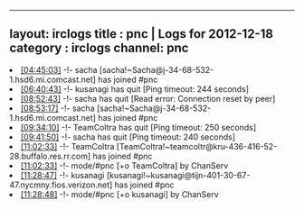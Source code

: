 
---
layout: irclogs
title : pnc | Logs for 2012-12-18
category : irclogs
channel: pnc
---
<li class="logitem"><a href="#04:45:03" name="04:45:03" class="time">[04:45:03]</a> -!- <span class="join">sacha</span> [sacha!~Sacha@j-34-68-532-1.hsd6.mi.comcast.net] has joined #pnc </li>
<li class="logitem"><a href="#06:40:43" name="06:40:43" class="time">[06:40:43]</a> -!- <span class="quit">kusanagi</span> has quit [Ping timeout: 244 seconds] </li>
<li class="logitem"><a href="#08:52:43" name="08:52:43" class="time">[08:52:43]</a> -!- <span class="quit">sacha</span> has quit [Read error: Connection reset by peer] </li>
<li class="logitem"><a href="#08:53:17" name="08:53:17" class="time">[08:53:17]</a> -!- <span class="join">sacha</span> [sacha!~Sacha@j-34-68-532-1.hsd6.mi.comcast.net] has joined #pnc </li>
<li class="logitem"><a href="#09:34:10" name="09:34:10" class="time">[09:34:10]</a> -!- <span class="quit">TeamColtra</span> has quit [Ping timeout: 250 seconds] </li>
<li class="logitem"><a href="#09:41:50" name="09:41:50" class="time">[09:41:50]</a> -!- <span class="quit">sacha</span> has quit [Ping timeout: 240 seconds] </li>
<li class="logitem"><a href="#11:02:33" name="11:02:33" class="time">[11:02:33]</a> -!- <span class="join">TeamColtra</span> [TeamColtra!~teamcoltr@kru-436-416-52-28.buffalo.res.rr.com] has joined #pnc </li>
<li class="logitem"><a href="#11:02:33" name="11:02:33" class="time">[11:02:33]</a> -!- mode/<span class="mode">#pnc</span> [+o TeamColtra] by ChanServ </li>
<li class="logitem"><a href="#11:28:47" name="11:28:47" class="time">[11:28:47]</a> -!- <span class="join">kusanagi</span> [kusanagi!~kusanagi@tijn-401-30-67-47.nycmny.fios.verizon.net] has joined #pnc </li>
<li class="logitem"><a href="#11:28:48" name="11:28:48" class="time">[11:28:48]</a> -!- mode/<span class="mode">#pnc</span> [+o kusanagi] by ChanServ </li>


